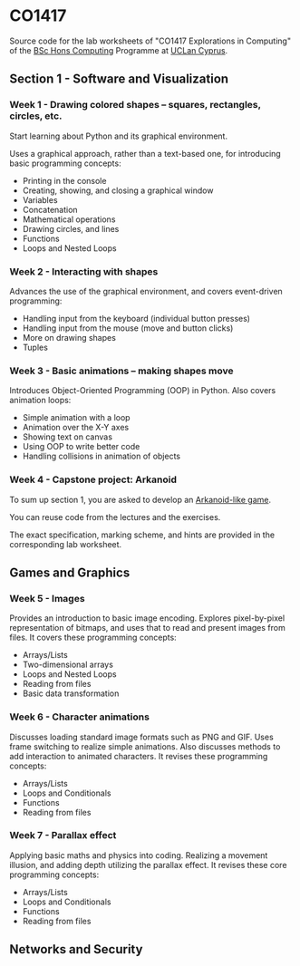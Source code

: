 # CO1417
Source code for the lab worksheets of "CO1417 Explorations in Computing"
of the [BSc Hons Computing](http://computing.uclancyprus.ac.cy) Programme at [UCLan Cyprus](https://uclancyprus.ac.cy).

## Section 1 - Software and Visualization

### Week 1 - Drawing colored shapes – squares, rectangles, circles, etc.

Start learning about Python and its graphical environment.

Uses a graphical approach, rather than a text-based one, for introducing basic programming concepts:
- Printing in the console
- Creating, showing, and closing a graphical window
- Variables
- Concatenation
- Mathematical operations
- Drawing circles, and lines
- Functions
- Loops and Nested Loops

### Week 2 - Interacting with shapes

Advances the use of the graphical environment, and covers event-driven programming:
- Handling input from the keyboard (individual button presses)
- Handling input from the mouse (move and button clicks)
- More on drawing shapes
- Tuples

### Week 3 - Basic animations – making shapes move

Introduces Object-Oriented Programming (OOP) in Python. Also covers animation loops:
- Simple animation with a loop
- Animation over the X-Y axes
- Showing text on canvas
- Using OOP to write better code
- Handling collisions in animation of objects

### Week 4 - Capstone project: Arkanoid

To sum up section 1, you are asked to develop an [Arkanoid-like game](https://en.wikipedia.org/wiki/Arkanoid).

You can reuse code from the lectures and the exercises.

The exact specification, marking scheme, and hints are provided in the corresponding lab worksheet.

## Games and Graphics

### Week 5 - Images

Provides an introduction to basic image encoding. Explores pixel-by-pixel representation of bitmaps, and uses that
to read and present images from files. It covers these programming concepts:
- Arrays/Lists
- Two-dimensional arrays
- Loops and Nested Loops
- Reading from files
- Basic data transformation

### Week 6 - Character animations

Discusses loading standard image formats such as PNG and GIF.
Uses frame switching to realize simple animations.
Also discusses methods to add interaction to animated characters.
It revises these programming concepts:
- Arrays/Lists
- Loops and Conditionals
- Functions
- Reading from files

### Week 7 - Parallax effect

Applying basic maths and physics into coding.
Realizing a movement illusion, and adding depth utilizing the parallax effect. It revises these core
programming concepts:
- Arrays/Lists
- Loops and Conditionals
- Functions
- Reading from files

## Networks and Security
